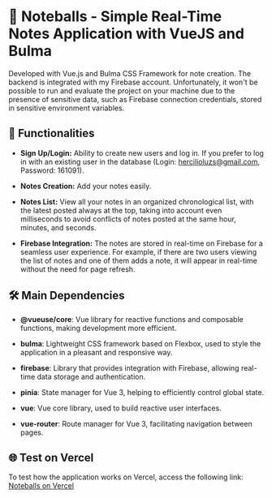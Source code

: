 # 📝 Noteballs - Simple Real-Time Notes Application with VueJS and Bulma

Developed with Vue.js and Bulma CSS Framework for note creation. The backend is integrated with my Firebase account. Unfortunately, it won't be possible to run and evaluate the project on your machine due to the presence of sensitive data, such as Firebase connection credentials, stored in sensitive environment variables.

## 🚀 Functionalities
- **Sign Up/Login:** Ability to create new users and log in. If you prefer to log in with an existing user in the database (Login: hercilioluzs@gmail.com, Password: 161091).

- **Notes Creation:** Add your notes easily.

- **Notes List:** View all your notes in an organized chronological list, with the latest posted always at the top, taking into account even milliseconds to avoid conflicts of notes posted at the same hour, minutes, and seconds.

- **Firebase Integration:** The notes are stored in real-time on Firebase for a seamless user experience. For example, if there are two users viewing the list of notes and one of them adds a note, it will appear in real-time without the need for page refresh.

## 🛠️ Main Dependencies
- **@vueuse/core**: Vue library for reactive functions and composable functions, making development more efficient.

- **bulma**: Lightweight CSS framework based on Flexbox, used to style the application in a pleasant and responsive way.

- **firebase**: Library that provides integration with Firebase, allowing real-time data storage and authentication.

- **pinia**: State manager for Vue 3, helping to efficiently control global state.

- **vue**: Vue core library, used to build reactive user interfaces.

- **vue-router**: Route manager for Vue 3, facilitating navigation between pages.

## 🌐 Test on Vercel
To test how the application works on Vercel, access the following link: [Noteballs on Vercel](https://noteballs-flax.vercel.app/#/auth)
